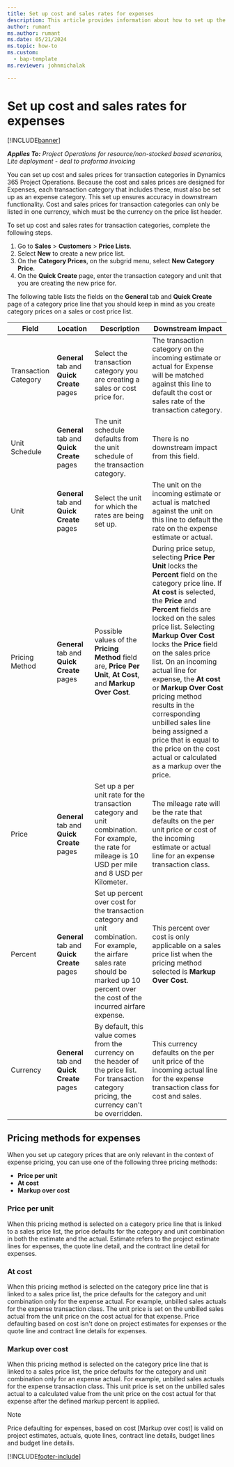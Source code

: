 ```yaml
---
title: Set up cost and sales rates for expenses
description: This article provides information about how to set up the cost and sales rates for transaction and expense categories. 
author: rumant
ms.author: rumant
ms.date: 05/21/2024
ms.topic: how-to
ms.custom: 
  - bap-template
ms.reviewer: johnmichalak

---
```


# Set up cost and sales rates for expenses

[!INCLUDE[banner](../includes/banner.md)]

_**Applies To:** Project Operations for resource/non-stocked based scenarios, Lite deployment - deal to proforma invoicing_

You can set up cost and sales prices for transaction categories in Dynamics 365 Project Operations. Because the cost and sales prices are designed for Expenses, each transaction category that includes these, must also be set up as an expense category. This set up ensures accuracy in downstream functionality. Cost and sales prices for transaction categories can only be listed in one currency, which must be the currency on the price list header.

To set up cost and sales rates for transaction categories, complete the following steps. 

1. Go to **Sales** > **Customers** > **Price Lists**.
2. Select **New** to create a new price list. 
3. On the **Category Prices**, on the subgrid menu, select **New Category Price**. 
4. On the **Quick Create** page, enter the transaction category and unit that you are creating the new price for.

The following table lists the fields on the **General** tab and **Quick Create** page of a category price line that you should keep in mind as you create category prices on a sales or cost price list.

| Field | Location | Description | Downstream impact |
| --- | --- | --- | --- |
| Transaction Category | **General** tab and **Quick Create** pages | Select the transaction category you are creating a sales or cost price for. | The transaction category on the incoming estimate or actual for Expense will be matched against this line to default the cost or sales rate of the transaction category. |
| Unit Schedule | **General** tab and **Quick Create** pages | The unit schedule defaults from the unit schedule of the transaction category. | There is no downstream impact from this field. |
| Unit | **General** tab and **Quick Create** pages | Select the unit for which the rates are being set up. | The unit on the incoming estimate or actual is matched against the unit on this line to default the rate on the expense estimate or actual. |
| Pricing Method | **General** tab and **Quick Create** pages | Possible values of the **Pricing Method** field are, **Price Per Unit**, **At Cost**, and **Markup Over Cost**. | During price setup, selecting **Price Per Unit** locks the **Percent** field on the category price line. If **At cost** is selected, the **Price** and **Percent** fields are locked on the sales price list. Selecting **Markup Over Cost** locks the **Price** field on the sales price list. On an incoming actual line for expense, the **At cost** or **Markup Over Cost** pricing method results in the corresponding unbilled sales line being assigned a price that is equal to the price on the cost actual or calculated as a markup over the price. |
| Price | **General** tab and **Quick Create** pages | Set up a per unit rate for the transaction category and unit combination. For example, the rate for mileage is 10 USD per mile and 8 USD per Kilometer. | The mileage rate will be the rate that defaults on the per unit price or cost of the incoming estimate or actual line for an expense transaction class.|
| Percent | **General** tab and **Quick Create** pages | Set up percent over cost for the transaction category and unit combination. For example, the airfare sales rate should be marked up 10 percent over the cost of the incurred airfare expense. | This percent over cost is only applicable on a sales price list when the pricing method selected is **Markup Over Cost**. |
| Currency | **General** tab and **Quick Create** pages | By default, this value comes from the currency on the header of the price list. For transaction category pricing, the currency can't be overridden. | This currency defaults on the per unit price of the incoming actual line for the expense transaction class for cost and sales. |

## Pricing methods for expenses

When you set up category prices that are only relevant in the context of expense pricing, you can use one of the following three pricing methods:

- **Price per unit**
- **At cost**
- **Markup over cost**

### Price per unit
When this pricing method is selected on a category price line that is linked to a sales price list, the price defaults for the category and unit combination in both the estimate and the actual. Estimate refers to the project estimate lines for expenses, the quote line detail, and the contract line detail for expenses.

### At cost
When this pricing method is selected on the category price line that is linked to a sales price list, the price defaults for the category and unit combination only for the expense actual. For example, unbilled sales actuals for the expense transaction class. The unit price is set on the unbilled sales actual from the unit price on the cost actual for that expense. Price defaulting based on cost isn't done on project estimates for expenses or the quote line and contract line details for expenses.

### Markup over cost
When this pricing method is selected on the category price line that is linked to a sales price list, the price defaults for the category and unit combination only for an expense actual. For example, unbilled sales actuals for the expense transaction class. This unit price is set on the unbilled sales actual to a calculated value from the unit price on the cost actual for that expense after the defined markup percent is applied. 

> [!NOTE]
> Price defaulting for expenses, based on cost [Markup over cost] is valid on project estimates, actuals, quote lines, contract line details, budget lines and budget line details.


[!INCLUDE[footer-include](../includes/footer-banner.md)]
